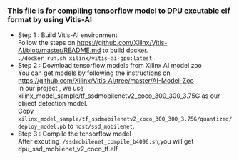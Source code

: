 ### This file is for compiling tensorflow model to DPU excutable elf format by using Vitis-AI  
* Step 1 : Build Vitis-AI environment  
Follow the steps on https://github.com/Xilinx/Vitis-AI/blob/master/README.md to build docker.  
`./docker_run.sh xilinx/vitis-ai-gpu:latest` 
* Step 2 : Download tensorflow models from Xilinx AI model zoo  
You can get models by following the instructions on https://github.com/Xilinx/Vitis-AI/tree/master/AI-Model-Zoo  
In our project , we use xilinx_model_sample/tf_ssdmobilenetv2_coco_300_300_3.75G as our object detection model.  
Copy `xilinx_model_sample/tf_ssdmobilenetv2_coco_300_300_3.75G/quantized/deploy_model.pb` to `host/ssd_mobilenet`.  
* Step 3 : Compile the tensorflow model  
After excuting`./ssdmobilenet_compile_b4096.sh`,you will get dpu_ssd_mobilenet_v2_coco_tf.elf 
